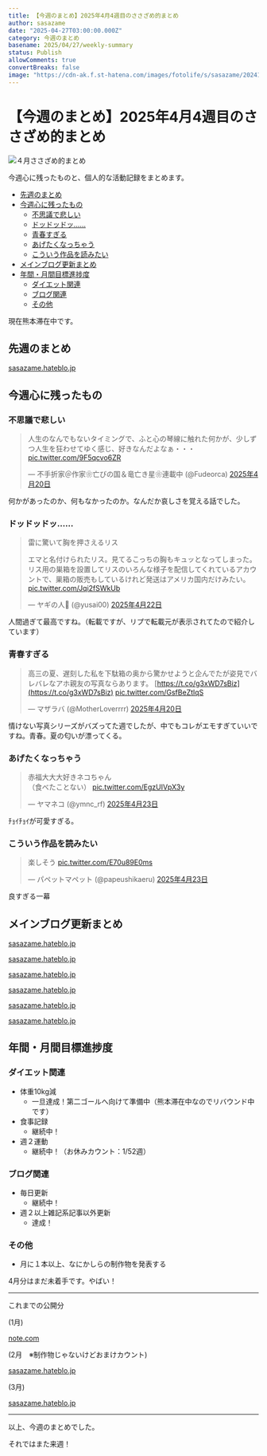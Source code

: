 ```yaml
---
title: 【今週のまとめ】2025年4月4週目のささざめ的まとめ
author: sasazame
date: "2025-04-27T03:00:00.000Z"
category: 今週のまとめ
basename: 2025/04/27/weekly-summary
status: Publish
allowComments: true
convertBreaks: false
image: "https://cdn-ak.f.st-hatena.com/images/fotolife/s/sasazame/20241121/20241121212809.png"
---
```

# 【今週のまとめ】2025年4月4週目のささざめ的まとめ

![４月ささざめ的まとめ](https://cdn-ak.f.st-hatena.com/images/fotolife/s/sasazame/20241121/20241121212809.png)

今週心に残ったものと、個人的な活動記録をまとめます。

<!-- Extended Body -->

-   [先週のまとめ](#先週のまとめ)
-   [今週心に残ったもの](#今週心に残ったもの)
    -   [不思議で悲しい](#不思議で悲しい)
    -   [ドッドッドッ……](#ドッドッドッ)
    -   [青春すぎる](#青春すぎる)
    -   [あげたくなっちゃう](#あげたくなっちゃう)
    -   [こういう作品を読みたい](#こういう作品を読みたい)
-   [メインブログ更新まとめ](#メインブログ更新まとめ)
-   [年間・月間目標進捗度](#年間月間目標進捗度)
    -   [ダイエット関連](#ダイエット関連)
    -   [ブログ関連](#ブログ関連)
    -   [その他](#その他)

現在熊本滞在中です。

## 先週のまとめ

[sasazame.hateblo.jp](https://sasazame.hateblo.jp/entry/2025/04/20/weekly-summary)

## 今週心に残ったもの

### 不思議で悲しい

> 人生のなんでもないタイミングで、ふと心の琴線に触れた何かが、少しずつ人生を狂わせてゆく感じ、好きなんだよなぁ・・・ [pic.twitter.com/9F5qcvo6ZR](https://t.co/9F5qcvo6ZR)
> 
> — 不手折家＠作家❀亡びの国＆竜亡き星❀連載中 (@Fudeorca) [2025年4月20日](https://twitter.com/Fudeorca/status/1913986303856939189?ref_src=twsrc%5Etfw)

何かがあったのか、何もなかったのか。なんだか哀しさを覚える話でした。

### ドッドッドッ……

> 雷に驚いて胸を押さえるリス  
>   
> エマと名付けられたリス。見てるこっちの胸もキュッとなってしまった。リス用の巣箱を設置してリスのいろんな様子を配信してくれているアカウントで、巣箱の販売もしているけれど発送はアメリカ国内だけみたい。 [pic.twitter.com/Jqi2fSWkUb](https://t.co/Jqi2fSWkUb)
> 
> — ヤギの人🐐 (@yusai00) [2025年4月22日](https://twitter.com/yusai00/status/1914604914560680100?ref_src=twsrc%5Etfw)

人間過ぎて最高ですね。（転載ですが、リプで転載元が表示されてたので紹介しています）

### 青春すぎる

> 高三の夏、遅刻した私を下駄箱の奥から驚かせようと企んでたが姿見でバレバレなアホ親友の写真ならあります。 [https://t.co/g3xWD7sBiz](https://t.co/g3xWD7sBiz) [pic.twitter.com/GsfBeZtlqS](https://t.co/GsfBeZtlqS)
> 
> — マザラバ (@MotherLoverrrr) [2025年4月20日](https://twitter.com/MotherLoverrrr/status/1913922974874492944?ref_src=twsrc%5Etfw)

情けない写真シリーズがバズってた週でしたが、中でもコレがエモすぎていいですね。青春。夏の匂いが漂ってくる。

### あげたくなっちゃう

> 赤福大大大好きネコちゃん  
> （食べたことない） [pic.twitter.com/EgzUIVpX3y](https://t.co/EgzUIVpX3y)
> 
> — ヤマネコ (@ymnc\_rf) [2025年4月23日](https://twitter.com/ymnc_rf/status/1914997923617857593?ref_src=twsrc%5Etfw)

ﾁｮｲﾁｮｲが可愛すぎる。

### こういう作品を読みたい

> 楽しそう [pic.twitter.com/E70u89E0ms](https://t.co/E70u89E0ms)
> 
> — パペットマペット (@papeushikaeru) [2025年4月23日](https://twitter.com/papeushikaeru/status/1915191088249487495?ref_src=twsrc%5Etfw)

良すぎる一幕

## メインブログ更新まとめ

[sasazame.hateblo.jp](https://sasazame.hateblo.jp/entry/2025/04/21/202013)

[sasazame.hateblo.jp](https://sasazame.hateblo.jp/entry/2025/04/22/212752)

[sasazame.hateblo.jp](https://sasazame.hateblo.jp/entry/2025/04/23/essay)

[sasazame.hateblo.jp](https://sasazame.hateblo.jp/entry/2025/04/24/234915)

[sasazame.hateblo.jp](https://sasazame.hateblo.jp/entry/2025/04/25/manga-review-fukumitsu-shigeyuki)

[sasazame.hateblo.jp](https://sasazame.hateblo.jp/entry/2025/04/26/190000)

  

## 年間・月間目標進捗度

### ダイエット関連

-   体重10kg減
    -   一旦達成！第二ゴールへ向けて準備中（熊本滞在中なのでリバウンド中です）
-   食事記録
    -   継続中！
-   週２運動
    -   継続中！（お休みカウント：1/52週）

### ブログ関連

-   毎日更新
    -   継続中！
-   週２以上雑記系記事以外更新
    -   達成！

### その他

-   月に１本以上、なにかしらの制作物を発表する

4月分はまだ未着手です。やばい！

* * *

これまでの公開分

(1月)

[note.com](https://note.com/sasazame/n/n9521dd5c5cb8)

(2月　※制作物じゃないけどおまけカウント)

[sasazame.hateblo.jp](https://sasazame.hateblo.jp/entry/2025/02/24/141222)

(3月)

[sasazame.hateblo.jp](https://sasazame.hateblo.jp/entry/2025/03/31/232454)

* * *

以上、今週のまとめでした。

それではまた来週！